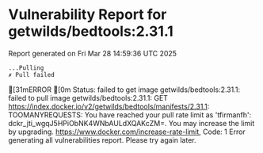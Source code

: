 # Vulnerability Report for getwilds/bedtools:2.31.1

Report generated on Fri Mar 28 14:59:36 UTC 2025

    ...Pulling
    ✗ Pull failed
[31mERROR  [0m Status: failed to get image getwilds/bedtools:2.31.1: failed to pull image getwilds/bedtools:2.31.1: GET https://index.docker.io/v2/getwilds/bedtools/manifests/2.31.1: TOOMANYREQUESTS: You have reached your pull rate limit as 'tfirmanfh': dckr_jti_wgqJ5HPiObNK4WNbAULdXQAKcZM=. You may increase the limit by upgrading. https://www.docker.com/increase-rate-limit, Code: 1 
Error generating all vulnerabilities report. Please try again later.
